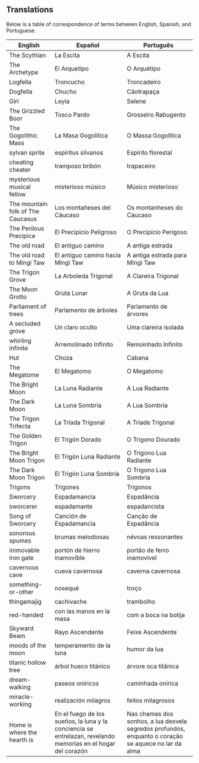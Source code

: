 ## Translations

Below is a table of correspondence of terms between English, Spanish, and Portuguese.

| English                        | Español                       | Português                    |
|--------------------------------|-------------------------------|------------------------------|
| The Scythian                   | La Escita                     | A Escita                     |
| The Archetype                  | El Arquetipo                  | O Arquétipo                  |
| Logfella                       | Troncucho                     | Troncadeiro                  |
| Dogfella                       | Chucho                        | Cãotrapaça                   |
| Girl                           | Leyla                         | Selene                       |
| The Grizzled Boor              | Tosco Pardo                   | Grosseiro Rabugento          |
| The Gogolithic Mass            | La Masa Gogolítica            | O Massa Gogolítica           |
| sylvan sprite                  | espíritus silvanos            | Espírito florestal           |
| cheating cheater               | tramposo bribón               | trapaceiro                   |
| mysterious musical fellow      | misterioso músico             | Músico misterioso            |
| The mountain folk of The Caucasus | Los montañeses del Cáucaso  | Os montanheses do Cáucaso    |
| The Perilous Precipice         | El Precipicio Peligroso       | O Precipício Perigoso        |
| The old road                   | El antiguo camino             | A antiga estrada             |
| The old road to Mingi Taw      | El antiguo camino hacia Mingi Taw | A antiga estrada para Mingi Taw |
| The Trigon Grove               | La Arboleda Trigonal          | A Clareira Trigonal          |
| The Moon Grotto                | Gruta Lunar                   | A Gruta da Lua               |
| Parliament of trees            | Parlamento de árboles         | Parlamento de árvores        |
| A secluded grove               | Un claro oculto               | Uma clareira isolada         |
| whirling infinite              | Arremolinado Infinito         | Remoinhado Infinito          |
| Hut                            | Choza                         | Cabana                       |
| The Megatome                   | El Megatomo                   | O Megatomo                   |
| The Bright Moon                | La Luna Radiante              | A Lua Radiante               |
| The Dark Moon                  | La Luna Sombría               | A Lua Sombria                |
| The Trigon Trifecta            | La Tríada Trigonal            | A Tríade Trigonal            |
| The Golden Trigon              | El Trigón Dorado              | O Trigono Dourado            |
| The Bright Moon Trigon         | El Trigón Luna Radiante       | O Trigono Lua Radiante       |
| The Dark Moon Trigon           | El Trigón Luna Sombría        | O Trigono Lua Sombria        |
| Trigons                        | Trigones                      | Trigonos                     |
| Sworcery                       | Espadamancia                  | Espadância                   |
| sworcerer                      | espadamante                   | espadancista                 |
| Song of Sworcery               | Canción de Espadamancia       | Canção de Espadância         |
| sonorous spumes                | brumas melodiosas             | névoas ressonantes           |
| immovable iron gate            | portón de hierro inamovible   | portão de ferro inamovível   |
| cavernous cave                 | cueva cavernosa               | caverna cavernosa            |
| something-or-other             | nosequé                       | troço                        |
| thingamajig                    | cachivache                    | trambolho                    |
| red-handed                     | con las manos en la masa      | com a boca na botija         |
| Skyward Beam                   | Rayo Ascendente               | Feixe Ascendente             |
| moods of the moon              | temperamento de la luna       | humor da lua                 |
| titanic hollow tree            | árbol hueco titánico          | árvore oca titânica          |
| dream-walking	                 | paseos oníricos          	 | caminhada onírica            |
| miracle-working	             | realización milagros	         | feitos milagrosos            |
| Home is where the hearth is    | En el fuego de los sueños, la luna y la conciencia se entrelazan, revelando memorias en el hogar del corazón | Nas chamas dos sonhos, a lua desvela segredos profundos, enquanto o coração se aquece no lar da alma |